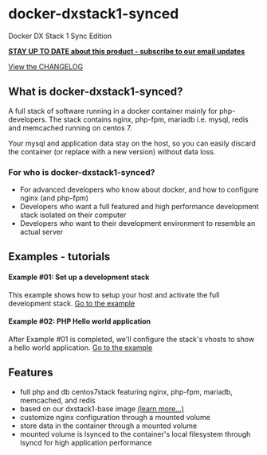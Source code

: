 # docker-dxstack1-synced
Docker DX Stack 1 Sync Edition

**[STAY UP TO DATE about this product - subscribe to our email updates](http://eepurl.com/caYXEH)**

[View the CHANGELOG](doc/changelog.md)

## What is docker-dxstack1-synced?

A full stack of software running in a docker container mainly for php-developers. The stack contains
nginx, php-fpm, mariadb i.e. mysql, redis and memcached running on centos 7.


Your mysql and application data stay on the host, so you can easily discard the container (or replace with
a new version) without data loss.

### For who is docker-dxstack1-synced?

* For advanced developers who know about docker, and how to configure nginx (and php-fpm)
* Developers who want a full featured and high performance development stack isolated on their computer
* Developers who want to their development environment to resemble an actual server


## Examples - tutorials

#### Example #01: Set up a development stack

This example shows how to setup your host and activate the full development stack. 
[Go to the example](doc/examples/01-devstacksetup.md)

#### Example #02: PHP Hello world application

After Example #01 is completed, we'll configure the stack's vhosts to show a hello world application. 
[Go to the example](doc/examples/02-helloworld.md)

## Features

* full php and db  centos7stack featuring nginx, php-fpm, mariadb, memcached, and redis
* based on our dxstack1-base image [(learn more...)](https://github.com/24HOURSMEDIA/docker-dxstack1-base)
* customize nginx configuration through a mounted volume
* store data in the container through a mounted volume
* mounted volume is lsynced to the container's local filesystem through lsyncd for high application performance

